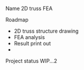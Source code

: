 Name
2D truss FEA

Roadmap
- 2D truss structure drawing
- FEA analysis
- Result print out
- 

Project status
WIP...2